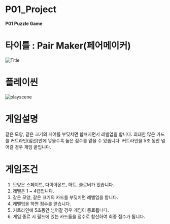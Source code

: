 # P01_Project
 **P01 Puzzle Game**
 
# 타이틀 : Pair Maker(페어메이커)
 
 ![Title](https://user-images.githubusercontent.com/79890783/231509458-0f820550-4f2b-44a5-b5d2-3ed5b9b228eb.png)
 
 
 
 
# 플레이씬

![playscene](https://user-images.githubusercontent.com/79890783/231509232-f6727b7e-0fef-440e-a699-1009217a7db4.png)




# 게임설명
 
 같은 모양, 같은 크기의 페어를 부딪치면 합쳐지면서 레벨업을 합니다. 
 최대한 많은 카드를 커트라인(점선)안에 넣을수록 높은 점수를 얻을 수 있습니다.
 커트라인을 5초 동안 넘어갈 경우 게임 끝입니다.




# 게임조건
 1. 모양은 스페이드, 다이아몬드, 하트, 클로버가 있습니다.
 2. 레벨은 1 ~ 4렙입니다.
 3. 같은 모양, 같은 크기의 카드를 부딪치면 레벨업을 합니다.
 4. 레벨업을 하면 점수를 얻습니다.
 5. 커트라인에 5초동안 넘어갈 경우 게임이 종료됩니다.
 6. 게임 종료 시 필드에 있는 카드들을 점수로 합산하여 최종 점수가 됩니다.
